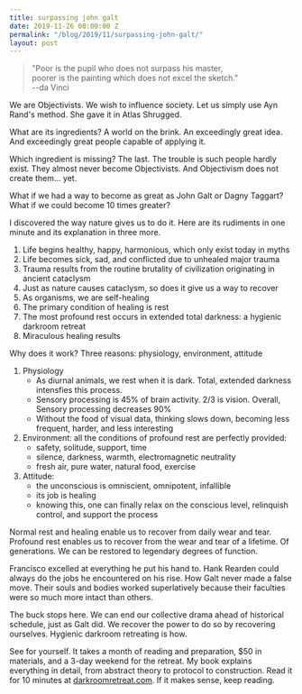 ```yaml
---
title: surpassing john galt
date: 2019-11-26 00:00:00 Z
permalink: "/blog/2019/11/surpassing-john-galt/"
layout: post
---
```


> "Poor is the pupil who does not surpass his master,  
poorer is the painting which does not excel the sketch."  
--da Vinci

We are Objectivists. We wish to influence society. Let us simply use Ayn Rand's method. She gave it in Atlas Shrugged. 

What are its ingredients? A world on the brink. An exceedingly great idea. And exceedingly great people capable of applying it. 

Which ingredient is missing? The last. The trouble is such people hardly exist. They almost never become Objectivists. And Objectivism does not create them... yet. 

What if we had a way to become as great as John Galt or Dagny Taggart? What if we could become 10 times greater? 

I discovered the way nature gives us to do it. Here are its rudiments in one minute and its explanation in three more.

1. Life begins healthy, happy, harmonious, which only exist today in myths
2. Life becomes sick, sad, and conflicted due to unhealed major trauma
3. Trauma results from the routine brutality of civilization originating in ancient cataclysm
4. Just as nature causes cataclysm, so does it give us a way to recover
5. As organisms, we are self-healing
6. The primary condition of healing is rest
7. The most profound rest occurs in extended total darkness: a hygienic darkroom retreat
8. Miraculous healing results

Why does it work? Three reasons: physiology, environment, attitude

1. Physiology
    - As diurnal animals, we rest when it is dark. Total, extended darkness intensfies this process.
    - Sensory processing is 45% of brain activity. 2/3 is vision. Overall, Sensory processing decreases 90%
    - Without the food of visual data, thinking slows down, becoming less frequent, harder, and less interesting
2. Environment: all the conditions of profound rest are perfectly provided:
    - safety, solitude, support, time
    - silence, darkness, warmth, electromagnetic neutrality
    - fresh air, pure water, natural food, exercise
3. Attitude:
    - the unconscious is omniscient, omnipotent, infallible
    - its job is healing
    - knowing this, one can finally relax on the conscious level, relinquish control, and support the process
    
Normal rest and healing enable us to recover from daily wear and tear. Profound rest enables us to recover from the wear and tear of a lifetime. Of generations. We can be restored to legendary degrees of function. 

Francisco excelled at everything he put his hand to. Hank Rearden could always do the jobs he encountered on his rise. How Galt never made a false move. Their souls and bodies worked superlatively because their faculties were so much more intact than others.

The buck stops here. We can end our collective drama ahead of historical schedule, just as Galt did. We recover the power to do so by recovering ourselves. Hygienic darkroom retreating is how.

See for yourself. It takes a month of reading and preparation, $50 in materials, and a 3-day weekend for the retreat. My book explains everything in detail, from abstract theory to protocol to construction. Read it for 10 minutes at [darkroomretreat.com](/). If it makes sense, keep reading.
